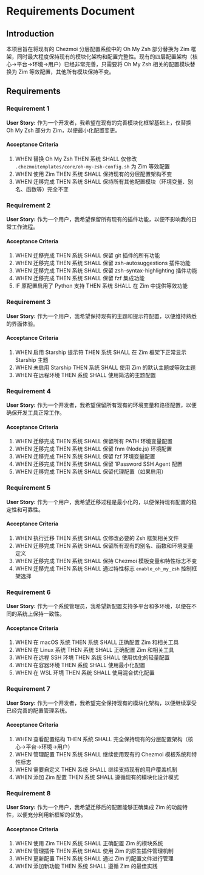 # Requirements Document

## Introduction

本项目旨在将现有的 Chezmoi 分层配置系统中的 Oh My Zsh 部分替换为 Zim 框架，同时最大程度保持现有的模块化架构和配置完整性。现有的四层配置架构（核心→平台→环境→用户）已经非常完善，只需要将 Oh My Zsh 相关的配置模块替换为 Zim 等效配置，其他所有模块保持不变。

## Requirements

### Requirement 1

**User Story:** 作为一个开发者，我希望在现有的完善模块化框架基础上，仅替换 Oh My Zsh 部分为 Zim，以便最小化配置变更。

#### Acceptance Criteria

1. WHEN 替换 Oh My Zsh THEN 系统 SHALL 仅修改 `.chezmoitemplates/core/oh-my-zsh-config.sh` 为 Zim 等效配置
2. WHEN 使用 Zim THEN 系统 SHALL 保持现有的分层配置架构不变
3. WHEN 迁移完成 THEN 系统 SHALL 保持所有其他配置模块（环境变量、别名、函数等）完全不变

### Requirement 2

**User Story:** 作为一个用户，我希望保留所有现有的插件功能，以便不影响我的日常工作流程。

#### Acceptance Criteria

1. WHEN 迁移完成 THEN 系统 SHALL 保留 git 插件的所有功能
2. WHEN 迁移完成 THEN 系统 SHALL 保留 zsh-autosuggestions 插件功能
3. WHEN 迁移完成 THEN 系统 SHALL 保留 zsh-syntax-highlighting 插件功能
4. WHEN 迁移完成 THEN 系统 SHALL 保留 fzf 集成功能
5. IF 原配置启用了 Python 支持 THEN 系统 SHALL 在 Zim 中提供等效功能

### Requirement 3

**User Story:** 作为一个用户，我希望保持现有的主题和提示符配置，以便维持熟悉的界面体验。

#### Acceptance Criteria

1. WHEN 启用 Starship 提示符 THEN 系统 SHALL 在 Zim 框架下正常显示 Starship 主题
2. WHEN 未启用 Starship THEN 系统 SHALL 使用 Zim 的默认主题或等效主题
3. WHEN 在远程环境 THEN 系统 SHALL 使用简洁的主题配置

### Requirement 4

**User Story:** 作为一个开发者，我希望保留所有现有的环境变量和路径配置，以便确保开发工具正常工作。

#### Acceptance Criteria

1. WHEN 迁移完成 THEN 系统 SHALL 保留所有 PATH 环境变量配置
2. WHEN 迁移完成 THEN 系统 SHALL 保留 fnm (Node.js) 环境配置
3. WHEN 迁移完成 THEN 系统 SHALL 保留 fzf 环境变量配置
4. WHEN 迁移完成 THEN 系统 SHALL 保留 1Password SSH Agent 配置
5. WHEN 迁移完成 THEN 系统 SHALL 保留代理配置（如果启用）

### Requirement 5

**User Story:** 作为一个用户，我希望迁移过程是最小化的，以便保持现有配置的稳定性和可靠性。

#### Acceptance Criteria

1. WHEN 执行迁移 THEN 系统 SHALL 仅修改必要的 Zsh 框架相关文件
2. WHEN 迁移完成 THEN 系统 SHALL 保留所有现有的别名、函数和环境变量定义
3. WHEN 迁移完成 THEN 系统 SHALL 保持 Chezmoi 模板变量和特性标志不变
4. WHEN 迁移完成 THEN 系统 SHALL 通过特性标志 `enable_oh_my_zsh` 控制框架选择

### Requirement 6

**User Story:** 作为一个系统管理员，我希望新配置支持多平台和多环境，以便在不同的系统上保持一致性。

#### Acceptance Criteria

1. WHEN 在 macOS 系统 THEN 系统 SHALL 正确配置 Zim 和相关工具
2. WHEN 在 Linux 系统 THEN 系统 SHALL 正确配置 Zim 和相关工具
3. WHEN 在远程 SSH 环境 THEN 系统 SHALL 使用优化的轻量配置
4. WHEN 在容器环境 THEN 系统 SHALL 使用最小化配置
5. WHEN 在 WSL 环境 THEN 系统 SHALL 使用混合优化配置

### Requirement 7

**User Story:** 作为一个开发者，我希望完全保持现有的模块化架构，以便继续享受已经完善的配置管理系统。

#### Acceptance Criteria

1. WHEN 查看配置结构 THEN 系统 SHALL 完全保持现有的分层配置架构（核心→平台→环境→用户）
2. WHEN 管理配置 THEN 系统 SHALL 继续使用现有的 Chezmoi 模板系统和特性标志
3. WHEN 需要自定义 THEN 系统 SHALL 继续支持现有的用户覆盖机制
4. WHEN 添加 Zim 配置 THEN 系统 SHALL 遵循现有的模块化设计模式

### Requirement 8

**User Story:** 作为一个用户，我希望迁移后的配置能够正确集成 Zim 的功能特性，以便充分利用新框架的优势。

#### Acceptance Criteria

1. WHEN 使用 Zim THEN 系统 SHALL 正确配置 Zim 的模块系统
2. WHEN 管理插件 THEN 系统 SHALL 使用 Zim 的原生插件管理机制
3. WHEN 更新配置 THEN 系统 SHALL 通过 Zim 的配置文件进行管理
4. WHEN 添加新功能 THEN 系统 SHALL 遵循 Zim 的最佳实践